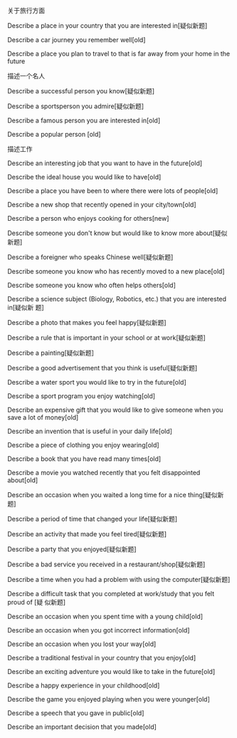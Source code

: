 关于旅行方面

Describe a place in your country that you are interested in[疑似新题]

Describe a car journey you remember well[old]

Describe a place you plan to travel to that is far away from your home in the future



描述一个名人

Describe a successful person you know[疑似新题]

Describe a sportsperson you admire[疑似新题] 

Describe a famous person you are interested in[old]

Describe a popular person [old]



描述工作

Describe an interesting job that you want to have in the future[old]

Describe the ideal house you would like to have[old]

Describe a place you have been to where there were lots of people[old]

Describe a new shop that recently opened in your city/town[old]

Describe a person who enjoys cooking for others[new]

Describe someone you don't know but would like to know more about[疑似新题]

Describe a foreigner who speaks Chinese well[疑似新题]

Describe someone you know who has recently moved to a new place[old]

Describe someone you know who often helps others[old]

Describe a science subject (Biology, Robotics, etc.) that you are interested in[疑似新 题]

Describe a photo that makes you feel happy[疑似新题]

Describe a rule that is important in your school or at work[疑似新题]

Describe a painting[疑似新题]

Describe a good advertisement that you think is useful[疑似新题]

Describe a water sport you would like to try in the future[old]

Describe a sport program you enjoy watching[old]

Describe an expensive gift that you would like to give someone when you save a lot of money[old]

Describe an invention that is useful in your daily life[old]

Describe a piece of clothing you enjoy wearing[old]

Describe a book that you have read many times[old]

Describe a movie you watched recently that you felt disappointed about[old]

Describe an occasion when you waited a long time for a nice thing[疑似新题]

Describe a period of time that changed your life[疑似新题]

Describe an activity that made you feel tired[疑似新题]

Describe a party that you enjoyed[疑似新题]

Describe a bad service you received in a restaurant/shop[疑似新题]

Describe a time when you had a problem with using the computer[疑似新题]

Describe a difficult task that you completed at work/study that you felt proud of [疑 似新题]

Describe an occasion when you spent time with a young child[old]

Describe an occasion when you got incorrect information[old]

Describe an occasion when you lost your way[old]

Describe a traditional festival in your country that you enjoy[old]

Describe an exciting adventure you would like to take in the future[old]

Describe a happy experience in your childhood[old]

Describe the game you enjoyed playing when you were younger[old]

Describe a speech that you gave in public[old]

Describe an important decision that you made[old]